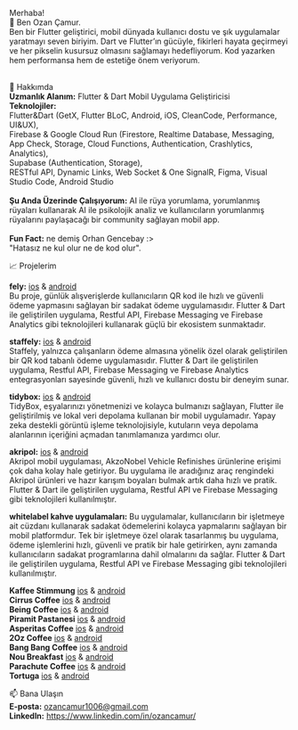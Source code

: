 Merhaba! <br>
👋 Ben Ozan Çamur. <br>
Ben bir Flutter geliştirici, mobil dünyada kullanıcı dostu ve şık uygulamalar yaratmayı seven biriyim. 
Dart ve Flutter’ın gücüyle, fikirleri hayata geçirmeyi ve her pikselin kusursuz olmasını sağlamayı hedefliyorum. 
Kod yazarken hem performansa hem de estetiğe önem veriyorum. <br><br>

🌟 Hakkımda <br>
**Uzmanlık Alanım:** Flutter & Dart Mobil Uygulama Geliştiricisi <br>
**Teknolojiler:** <br>
Flutter&Dart (GetX, Flutter BLoC, Android, iOS, CleanCode, Performance, UI&UX), <br>
Firebase & Google Cloud Run (Firestore, Realtime Database, Messaging, App Check, Storage, Cloud Functions, Authentication, Crashlytics, Analytics), <br>
Supabase (Authentication, Storage), <br>
RESTful API, Dynamic Links, Web Socket & One SignalR, Figma, Visual Studio Code, Android Studio <br><br>
**Şu Anda Üzerinde Çalışıyorum:** AI ile rüya yorumlama, yorumlanmış rüyaları kullanarak AI ile psikolojik analiz ve kullanıcıların yorumlanmış rüyalarını paylaşacağı bir community sağlayan mobil app. <br><br>
**Fun Fact:** ne demiş Orhan Gencebay :> <br>"Hatasız ne kul olur ne de kod olur".


📈 Projelerim

**fely:** [ios](https://apps.apple.com/tr/app/fely/id6443499504) & [android](https://play.google.com/store/apps/details?id=com.festivalpayment.fpay_mobile&hl=en)
<br> Bu proje, günlük alışverişlerde kullanıcıların QR kod ile hızlı ve güvenli ödeme yapmasını sağlayan bir sadakat ödeme uygulamasıdır. Flutter & Dart ile geliştirilen uygulama, Restful API, Firebase Messaging ve Firebase Analytics gibi teknolojileri kullanarak güçlü bir ekosistem sunmaktadır.

**staffely:** [ios](https://apps.apple.com/tr/app/staffely/id6450368658) & [android](https://play.google.com/store/apps/details?id=app.fely.staff) <br>
Staffely, yalnızca çalışanların ödeme almasına yönelik özel olarak geliştirilen bir QR kod tabanlı ödeme uygulamasıdır. Flutter & Dart ile geliştirilen uygulama, Restful API, Firebase Messaging ve Firebase Analytics entegrasyonları sayesinde güvenli, hızlı ve kullanıcı dostu bir deneyim sunar. 

**tidybox:** [ios](https://apps.apple.com/tr/app/tidyboxapp/id6739962001) & [android](https://play.google.com/store/apps/details?id=com.botart.app.tidybox) <br>
TidyBox, eşyalarınızı yönetmenizi ve kolayca bulmanızı sağlayan, Flutter ile geliştirilmiş ve lokal veri depolama kullanan bir mobil uygulamadır. Yapay zeka destekli görüntü işleme teknolojisiyle, kutuların veya depolama alanlarının içeriğini açmadan tanımlamanıza yardımcı olur.

**akripol:** [ios](https://apps.apple.com/tr/app/akripol/id1536710189?l=tr) & [android](https://play.google.com/store/apps/details?id=tr.com.akripol.mobile) <br>
Akripol mobil uygulaması, AkzoNobel Vehicle Refinishes ürünlerine erişimi çok daha kolay hale getiriyor. Bu uygulama ile aradığınız araç rengindeki Akripol ürünleri ve hazır karışım boyaları bulmak artık daha hızlı ve pratik. Flutter & Dart ile geliştirilen uygulama, Restful API ve Firebase Messaging gibi teknolojileri kullanılmıştır. 

**whitelabel kahve uygulamaları:** 
Bu uygulamalar, kullanıcıların bir işletmeye ait cüzdanı kullanarak sadakat ödemelerini kolayca yapmalarını sağlayan bir mobil platformdur. Tek bir işletmeye özel olarak tasarlanmış bu uygulama, ödeme işlemlerini hızlı, güvenli ve pratik bir hale getirirken, aynı zamanda kullanıcıların sadakat programlarına dahil olmalarını da sağlar.  Flutter & Dart ile geliştirilen uygulama, Restful API ve Firebase Messaging gibi teknolojileri kullanılmıştır.

**Kaffee Stimmung**  [ios](https://apps.apple.com/tr/app/kaffee-stimmung/id6689512651) & [android](https://play.google.com/store/apps/details?id=app.fely.id34) <br>
**Cirrus Coffee**  [ios](https://apps.apple.com/tr/app/cirrus-coffee/id6739848840) & [android](https://play.google.com/store/apps/details?id=app.fely.id39) <br>
**Being Coffee**  [ios](https://apps.apple.com/tr/app/being-coffee/id6739848848) & [android](https://play.google.com/store/apps/details?id=app.fely.id41) <br>
**Piramit Pastanesi**  [ios](https://apps.apple.com/tr/app/piramit-pastanesi/id6739848860) & [android](https://play.google.com/store/apps/details?id=app.fely.id40) <br>
**Asperitas Coffee**  [ios](https://apps.apple.com/tr/app/asperitas-coffee/id6739963223) & [android](https://play.google.com/store/apps/details?id=app.fely.id42) <br>
**2Oz Coffee**  [ios](https://apps.apple.com/tr/app/2oz-coffee/id6695745335) & [android](https://play.google.com/store/apps/details?id=app.fely.id36) <br>
**Bang Bang Coffee**  [ios](https://apps.apple.com/tr/app/bang-bang-coffee/id6695745580) & [android](https://play.google.com/store/apps/details?id=app.fely.id37) <br>
**Nou Breakfast**  [ios](https://apps.apple.com/tr/app/nou-breakfast/id6695745186) & [android](https://play.google.com/store/apps/details?id=app.fely.id35) <br>
**Parachute Coffee**  [ios](https://apps.apple.com/tr/app/parachute-coffee/id6737855691) & [android](https://play.google.com/store/apps/details?id=app.fely.id38) <br>
**Tortuga**  [ios](https://apps.apple.com/tr/app/tortuga/id6720740715) & [android](https://play.google.com/store/apps/details?id=app.fely.id23) <br>

📫 Bana Ulaşın <br>
**E-posta:** ozancamur1006@gmail.com <br>
**LinkedIn:** https://www.linkedin.com/in/ozancamur/
